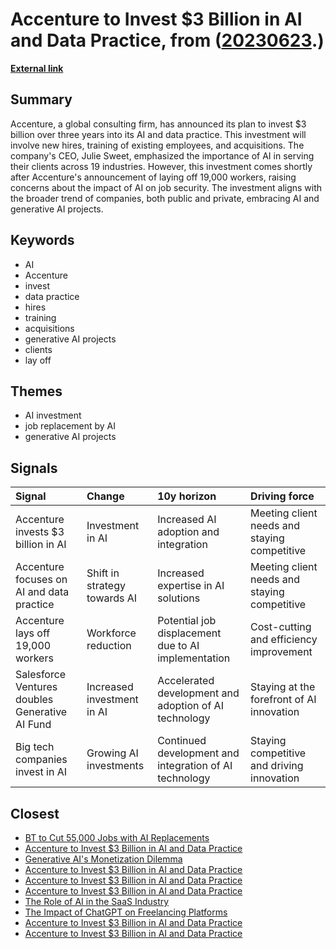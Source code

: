 # __Accenture to Invest $3 Billion in AI and Data Practice__, from ([20230623](https://kghosh.substack.com/p/20230623).)

__[External link](https://news.crunchbase.com/ai-robotics/accenture-artificial-intelligence-investment/?utm_source=pocket_saves)__



## Summary

Accenture, a global consulting firm, has announced its plan to invest $3 billion over three years into its AI and data practice. This investment will involve new hires, training of existing employees, and acquisitions. The company's CEO, Julie Sweet, emphasized the importance of AI in serving their clients across 19 industries. However, this investment comes shortly after Accenture's announcement of laying off 19,000 workers, raising concerns about the impact of AI on job security. The investment aligns with the broader trend of companies, both public and private, embracing AI and generative AI projects.

## Keywords

* AI
* Accenture
* invest
* data practice
* hires
* training
* acquisitions
* generative AI projects
* clients
* lay off

## Themes

* AI investment
* job replacement by AI
* generative AI projects

## Signals

| Signal                                         | Change                       | 10y horizon                                            | Driving force                                |
|:-----------------------------------------------|:-----------------------------|:-------------------------------------------------------|:---------------------------------------------|
| Accenture invests $3 billion in AI             | Investment in AI             | Increased AI adoption and integration                  | Meeting client needs and staying competitive |
| Accenture focuses on AI and data practice      | Shift in strategy towards AI | Increased expertise in AI solutions                    | Meeting client needs and staying competitive |
| Accenture lays off 19,000 workers              | Workforce reduction          | Potential job displacement due to AI implementation    | Cost-cutting and efficiency improvement      |
| Salesforce Ventures doubles Generative AI Fund | Increased investment in AI   | Accelerated development and adoption of AI technology  | Staying at the forefront of AI innovation    |
| Big tech companies invest in AI                | Growing AI investments       | Continued development and integration of AI technology | Staying competitive and driving innovation   |

## Closest

* [BT to Cut 55,000 Jobs with AI Replacements](da0fa1a06318988fea10c8218d2e8c47)
* [Accenture to Invest $3 Billion in AI and Data Practice](27843e5a73ef87ecc09722d675599621)
* [Generative AI's Monetization Dilemma](0c6842166e382f4956d21e22b38fa9c2)
* [Accenture to Invest $3 Billion in AI and Data Practice](27843e5a73ef87ecc09722d675599621)
* [Accenture to Invest $3 Billion in AI and Data Practice](27843e5a73ef87ecc09722d675599621)
* [Accenture to Invest $3 Billion in AI and Data Practice](27843e5a73ef87ecc09722d675599621)
* [The Role of AI in the SaaS Industry](df59e2cf3380ffd9aeac9a3e01073300)
* [The Impact of ChatGPT on Freelancing Platforms](16ae389e81ec87fdaaf271c38e3cb1e9)
* [Accenture to Invest $3 Billion in AI and Data Practice](27843e5a73ef87ecc09722d675599621)
* [Accenture to Invest $3 Billion in AI and Data Practice](27843e5a73ef87ecc09722d675599621)